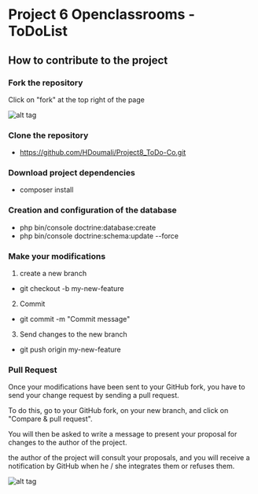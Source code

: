 # Project 6 Openclassrooms - ToDoList

## How to contribute to the project

### Fork the repository

Click on "fork" at the top right of the page

![alt tag](https://user.oc-static.com/upload/2016/09/19/14742902701046_fork_project.png)

### Clone the repository

- https://github.com/HDoumali/Project8_ToDo-Co.git

### Download project dependencies

- composer install 

### Creation and configuration of the database

- php bin/console doctrine:database:create
- php bin/console doctrine:schema:update --force

### Make your modifications

1) create a new branch

- git checkout -b my-new-feature

2) Commit 

- git commit -m "Commit message"

3) Send changes to the new branch

- git push origin my-new-feature

### Pull Request

Once your modifications have been sent to your GitHub fork, you have to send your change request by sending a pull request. 

To do this, go to your GitHub fork, on your new branch, and click on "Compare & pull request".

You will then be asked to write a message to present your proposal for changes to the author of the project.

the author of the project will consult your proposals, and you will receive a notification by GitHub when he / she integrates them or refuses them.

![alt tag](https://user.oc-static.com/upload/2016/09/19/14742929911757_PR.png)